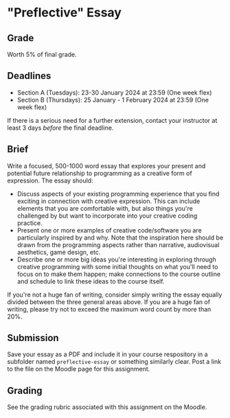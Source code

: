 # "Preflective" Essay

## Grade

Worth 5% of final grade.

## Deadlines

* Section A (Tuesdays): 23-30 January 2024 at 23:59 (One week flex)
* Section B (Thursdays): 25 January - 1 February 2024 at 23:59 (One week flex)

If there is a serious need for a further extension, contact your instructor at least 3 days *before* the final deadline.

## Brief

Write a focused, 500-1000 word essay that explores your present and potential future relationship to programming as a creative form of expression. The essay should:

* Discuss aspects of your existing programming experience that you find exciting in connection with creative expression. This can include elements that you are comfortable with, but also things you're challenged by but want to incorporate into your creative coding practice.
* Present one or more examples of creative code/software you are particularly inspired by and why. Note that the inspiration here should be drawn from the programming aspects rather than narrative, audiovisual aesthetics, game design, etc.
* Describe one or more big ideas you're interesting in exploring through creative programming with some initial thoughts on what you'll need to focus on to make them happen; make connections to the course outline and schedule to link these ideas to the course itself.

If you're not a huge fan of writing, consider simply writing the essay equally divided between the three general areas above. If you are a huge fan of writing, please try not to exceed the maximum word count by more than 20%.

## Submission

Save your essay as a PDF and include it in your course respository in a subfolder named `preflective-essay` or something similarly clear. Post a link to the file on the Moodle page for this assignment.

## Grading

See the grading rubric associated with this assignment on the Moodle.
